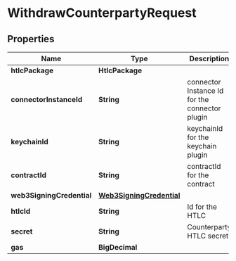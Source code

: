 

# WithdrawCounterpartyRequest


## Properties

| Name | Type | Description | Notes |
|------------ | ------------- | ------------- | -------------|
|**htlcPackage** | **HtlcPackage** |  |  |
|**connectorInstanceId** | **String** | connector Instance Id for the connector plugin |  |
|**keychainId** | **String** | keychainId for the keychain plugin |  |
|**contractId** | **String** | contractId for the contract |  [optional] |
|**web3SigningCredential** | [**Web3SigningCredential**](Web3SigningCredential.md) |  |  |
|**htlcId** | **String** | Id for the HTLC |  |
|**secret** | **String** | Counterparty HTLC secret |  |
|**gas** | **BigDecimal** |  |  [optional] |



